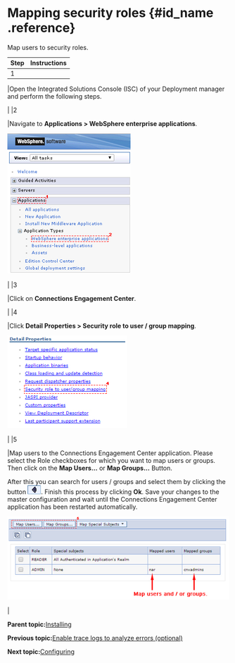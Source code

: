 # Mapping security roles {#id_name .reference}

Map users to security roles.

|Step|Instructions|
|----|------------|
|1

|Open the Integrated Solutions Console \(ISC\) of your Deployment manager and perform the following steps.

|
|2

|Navigate to **Applications \> WebSphere enterprise applications**.

 ![image](images/image25.png)

|
|3

|Click on **Connections Engagement Center**.

|
|4

|Click **Detail Properties \> Security role to user / group mapping**.

 ![image](images/image34.png)

|
|5

|Map users to the Connections Engagement Center application. Please select the Role checkboxes for which you want to map users or groups. Then click on the **Map Users...** or **Map Groups...** Button.

 After this you can search for users / groups and select them by clicking the button ![image](images/image35.png). Finish this process by clicking **Ok**. Save your changes to the master configuration and wait until the Connections Engagement Center application has been restarted automatically.

 ![image](images/image36.png)

|

**Parent topic:**[Installing](../../connectors/icec/cec-inst-installing.md)

**Previous topic:**[Enable trace logs to analyze errors \(optional\)](../../connectors/icec/cec-inst-enable-trace-logs.md)

**Next topic:**[Configuring](../../connectors/icec/cec-inst-configuring.md)

